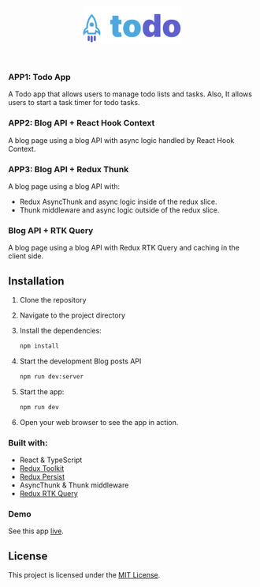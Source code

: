 <p align="center">
  <a href="https://github.com/robstermarinho/todo-react-ts" target="_blank" rel="noopener noreferrer">
    <img width="200" src="./src/assets/todo-logo.svg" alt="todo logo">
  </a>
</p>
<br/>

### APP1: Todo App

A Todo app that allows users to manage todo lists and tasks.
Also, It allows users to start a task timer for todo tasks.

### APP2: Blog API + React Hook Context

A blog page using a blog API with async logic handled by React Hook Context.

### APP3: Blog API + Redux Thunk

A blog page using a blog API with:

- Redux AsyncThunk and async logic inside of the redux slice.
- Thunk middleware and async logic outside of the redux slice.

### Blog API + RTK Query

A blog page using a blog API with Redux RTK Query and caching in the client side.

## Installation

1. Clone the repository
2. Navigate to the project directory
3. Install the dependencies:

   ```bash
   npm install
   ```

4. Start the development Blog posts API

   ```bash
   npm run dev:server
   ```

5. Start the app:

   ```bash
   npm run dev
   ```

6. Open your web browser to see the app in action.

### Built with:

- React & TypeScript
- [Redux Toolkit](https://redux-toolkit.js.org/)
- [Redux Persist](https://github.com/rt2zz/redux-persist)
- AsyncThunk & Thunk middleware
- [Redux RTK Query](https://redux-toolkit.js.org/rtk-query/overview)

### Demo

See this app [live](https://robstermarinho.github.io/todo-react-ts-redux/).

## License

This project is licensed under the [MIT License](LICENSE).
